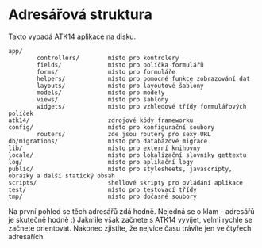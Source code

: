 Adresářová struktura
====================

Takto vypadá ATK14 aplikace na disku.

    app/
            controllers/        místo pro kontrolery
            fields/             místo pro políčka formulářů
            forms/              místo pro formuláře
            helpers/            místo pro pomocné funkce zobrazování dat
            layouts/            místo pro layoutové šablony
            models/             místo pro modely
            views/              místo pro šablony
            widgets/            místo pro vzhledové třídy formulářových políček
    atk14/                      zdrojové kódy frameworku
    config/                     místo pro konfigurační soubory
            routers/            zde jsou routery pro sexy URL
    db/migrations/              místo pro databázové migrace
    lib/                        místo pro externí knihovny
    locale/                     místo pro lokalizační slovníky gettextu
    log/                        místo pro aplikační logy
    public/                     místo pro stylesheets, javascripty, obrázky a další statický obsah
    scripts/                    shellové skripty pro ovládání aplikace
    test/                       místo pro testovací třídy
    tmp/                        místo pro dočasné soubory

Na první pohled se těch adresářů zdá hodně. Nejedná se o klam - adresářů je skutečně hodně :)
Jakmile však začnete s ATK14 vyvíjet, velmi rychle se začnete orientovat. Nakonec zjistíte, že nejvíce času trávíte jen ve čtyřech adresářích.
